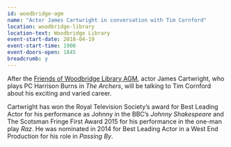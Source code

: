```yaml
---
id: woodbridge-agm
name: "Actor James Cartwright in conversation with Tim Cornford"
location: woodbridge-library
location-text: Woodbridge Library
event-start-date: 2018-04-19
event-start-time: 1900
event-doors-open: 1845
breadcrumb: y
---
```


After the [Friends of Woodbridge Library AGM](/events/woodbridge-2018-04-19-agm/), actor James Cartwright, who plays PC Harrison Burns in <cite>The Archers</cite>, will be talking to Tim Cornford about his exciting and varied career.

Cartwright has won the Royal Television Society’s award for Best Leading Actor for his performance as Johnny in the BBC’s <cite>Johnny Shakespeare</cite> and The Scotsman Fringe First Award 2015 for his performance in the one-man play <cite>Raz</cite>. He was nominated in 2014 for Best Leading Actor in a West End Production for his role in <cite>Passing By</cite>.
